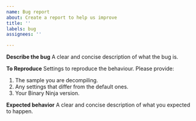 ```yaml
---
name: Bug report
about: Create a report to help us improve
title: ''
labels: bug
assignees: ''

---
```


**Describe the bug**
A clear and concise description of what the bug is.

**To Reproduce**
Settings to reproduce the behaviour. Please provide:
1. The sample you are decompiling.
2. Any settings that differ from the default ones.
3. Your Binary Ninja version.

**Expected behavior**
A clear and concise description of what you expected to happen.
